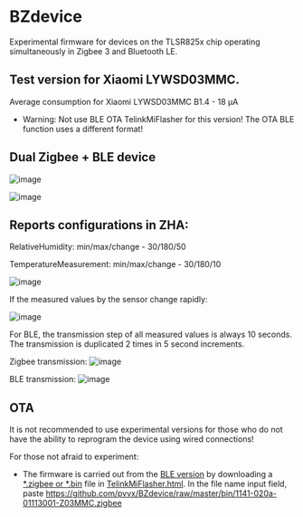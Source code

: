# BZdevice
Experimental firmware for devices on the TLSR825x chip operating simultaneously in Zigbee 3 and Bluetooth LE.

## Test version for Xiaomi LYWSD03MMC.

Average consumption for Xiaomi LYWSD03MMC B1.4 - 18 µA

* Warning: Not use BLE OTA TelinkMiFlasher for this version! The OTA BLE function uses a different format!

## Dual Zigbee + BLE device

![image](https://github.com/pvvx/BZdevice/assets/12629515/f0b2662c-ad69-42fe-9d2f-96fefca9850f)


![image](https://github.com/pvvx/BZdevice/assets/12629515/7a384562-41bf-4311-9356-7d7ccf695b19)

## Reports configurations in ZHA:

RelativeHumidity: min/max/change - 30/180/50

TemperatureMeasurement: min/max/change - 30/180/10

![image](https://github.com/pvvx/BZdevice/assets/12629515/960e19b5-cc69-4ff2-9eb6-57030053ea0c)

If the measured values by the sensor change rapidly:

![image](https://github.com/pvvx/BZdevice/assets/12629515/06cc4639-dbf2-48dc-91f5-ce85add8b7f6)

For BLE, the transmission step of all measured values is always 10 seconds. The transmission is duplicated 2 times in 5 second increments.

Zigbee transmission: ![image](https://github.com/pvvx/BZdevice/assets/12629515/d8e98da0-13df-489b-8ac9-cb7a50797bca)

BLE transmission: ![image](https://github.com/pvvx/BZdevice/assets/12629515/511335e5-dd00-4bbd-983c-233976df4c7a)

## OTA

It is not recommended to use experimental versions for those who do not have the ability to reprogram the device using wired connections!

For those not afraid to experiment:

* The firmware is carried out from the [BLE version](https://github.com/pvvx/ATC_MiThermometer) by downloading a [*.zigbee or *.bin](https://github.com/pvvx/BZdevice/tree/master/bin) file  in [TelinkMiFlasher.html](https://pvvx.github.io/ATC_MiThermometer/TelinkMiFlasher.html). In the file name input field, paste https://github.com/pvvx/BZdevice/raw/master/bin/1141-020a-01113001-Z03MMC.zigbee
